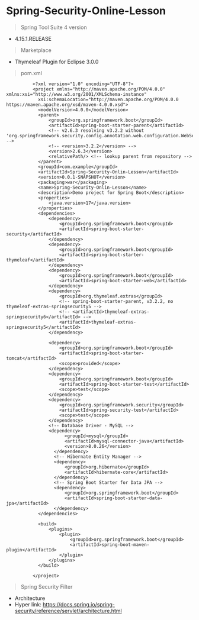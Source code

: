 # Spring-Security-Online-Lesson
  > Spring Tool Suite 4 version
  - 4.15.1.RELEASE

  > Marketplace
  - Thymeleaf Plugin for Eclipse 3.0.0

  > pom.xml

              <?xml version="1.0" encoding="UTF-8"?>
              <project xmlns="http://maven.apache.org/POM/4.0.0" xmlns:xsi="http://www.w3.org/2001/XMLSchema-instance"
              	xsi:schemaLocation="http://maven.apache.org/POM/4.0.0 https://maven.apache.org/xsd/maven-4.0.0.xsd">
              	<modelVersion>4.0.0</modelVersion>
              	<parent>
              		<groupId>org.springframework.boot</groupId>
              		<artifactId>spring-boot-starter-parent</artifactId>
              		<!-- v2.6.3 resolving v3.2.2 without 'org.springframework.security.config.annotation.web.configuration.WebSecurityConfigurerAdapter' -->
              		<!-- <version>3.2.2</version> -->
              		<version>2.6.3</version>
              		<relativePath/> <!-- lookup parent from repository -->
              	</parent>
              	<groupId>com.example</groupId>
              	<artifactId>Spring-Security-Onlin-Lesson</artifactId>
              	<version>0.0.1-SNAPSHOT</version>
              	<packaging>war</packaging>
              	<name>Spring-Security-Onlin-Lesson</name>
              	<description>Demo project for Spring Boot</description>
              	<properties>
              		<java.version>17</java.version>
              	</properties>
              	<dependencies>
              		<dependency>
              			<groupId>org.springframework.boot</groupId>
              			<artifactId>spring-boot-starter-security</artifactId>
              		</dependency>
              		<dependency>
              			<groupId>org.springframework.boot</groupId>
              			<artifactId>spring-boot-starter-thymeleaf</artifactId>
              		</dependency>
              		<dependency>
              			<groupId>org.springframework.boot</groupId>
              			<artifactId>spring-boot-starter-web</artifactId>
              		</dependency>
              		<dependency>
              			<groupId>org.thymeleaf.extras</groupId>
              			<!-- spring-boot-starter-parent, v3.2.2, no thymeleaf-extras-springsecurity5 -->
              			<!-- <artifactId>thymeleaf-extras-springsecurity6</artifactId> -->
              			<artifactId>thymeleaf-extras-springsecurity5</artifactId>
              		</dependency>
              
              		<dependency>
              			<groupId>org.springframework.boot</groupId>
              			<artifactId>spring-boot-starter-tomcat</artifactId>
              			<scope>provided</scope>
              		</dependency>
              		<dependency>
              			<groupId>org.springframework.boot</groupId>
              			<artifactId>spring-boot-starter-test</artifactId>
              			<scope>test</scope>
              		</dependency>
              		<dependency>
              			<groupId>org.springframework.security</groupId>
              			<artifactId>spring-security-test</artifactId>
              			<scope>test</scope>
              		</dependency>
              		<!-- Database Driver - MySQL -->
              		<dependency>
                          <groupId>mysql</groupId>
                          <artifactId>mysql-connector-java</artifactId>
                          <version>8.0.26</version>
                      </dependency>
                      <!-- Hibernate Entity Manager -->
                      <dependency>
                          <groupId>org.hibernate</groupId>
                          <artifactId>hibernate-core</artifactId>
                      </dependency>
                      <!-- Spring Boot Starter for Data JPA -->
                      <dependency>
                          <groupId>org.springframework.boot</groupId>
                          <artifactId>spring-boot-starter-data-jpa</artifactId>
                      </dependency>
              	</dependencies>
              
              	<build>
              		<plugins>
              			<plugin>
              				<groupId>org.springframework.boot</groupId>
              				<artifactId>spring-boot-maven-plugin</artifactId>
              			</plugin>
              		</plugins>
              	</build>
              
              </project>

  > Spring Security Filter
  - Architecture
  - Hyper link:
    https://docs.spring.io/spring-security/reference/servlet/architecture.html

